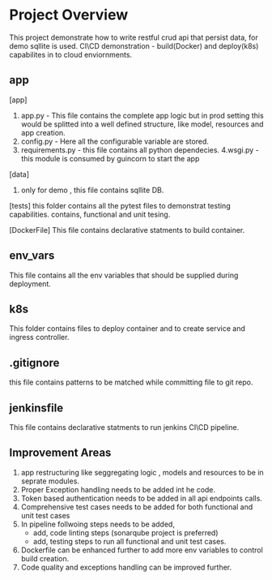 # Project Overview
This project demonstrate how to write restful crud api that persist data, for demo sqllite is used.
CI\CD demonstration - build(Docker) and deploy(k8s) capabilites in to cloud enviornments.

## app
[app]
1. app.py - This file contains the complete app logic but in prod setting this would be splitted into a well defined structure, like model, resources and app creation.
2. config.py - Here all the configurable variable are stored.
3. requirements.py - this file contains all python dependecies.
4.wsgi.py - this module is consumed by guincorn to start the app

[data]
1. only for demo , this file contains sqllite DB.

[tests]
this folder contains all the pytest files to demonstrat testing capabilities.
contains, functional and unit tesing.  

[DockerFile]
This file contains declarative statments to build container.

## env_vars
This file contains all the env variables that should be supplied during deployment.

## k8s
This folder contains files to deploy container and to create service and ingress controller.

## .gitignore
this file contains patterns to be matched while committing file to git repo.

## jenkinsfile
This file contains declarative statments to run jenkins CI\CD pipeline.

## Improvement Areas
1. app restructuring like seggregating logic , models and resources to be in seprate modules.
2. Proper Exception handling needs to be added int he code.
3. Token based authentication needs to be added in all api endpoints calls.
4. Comprehensive test cases needs to be added for both functional and unit test cases
5. In pipeline follwoing steps needs to be added,
    - add, code linting steps (sonarqube project is preferred)
    - add, testing steps to run all functional and unit test cases.
6. Dockerfile can be enhanced further to add more env variables to control build creation.
7. Code quality and exceptions handling can be improved further.
